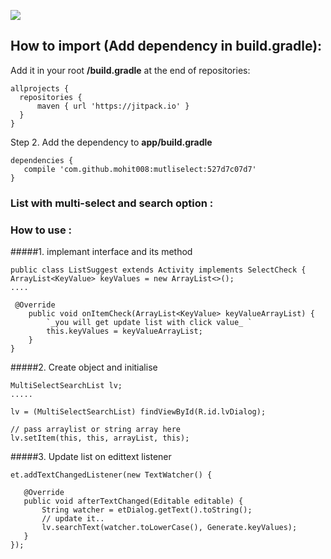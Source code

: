 [![](https://jitpack.io/v/mohit008/mutliselect.svg)](https://jitpack.io/#mohit008/mutliselect)

## How to import (Add dependency in build.gradle):


Add it in your root <b>/build.gradle</b> at the end of repositories:

    allprojects {
	  repositories {
	  	  maven { url 'https://jitpack.io' }
	  }
	}

Step 2. Add the dependency to <b>app/build.gradle</b>

	dependencies {
	   compile 'com.github.mohit008:mutliselect:527d7c07d7'
	}


### List with multi-select and search option :


### How to use :
#####1. implemant interface and its method

    public class ListSuggest extends Activity implements SelectCheck {
    ArrayList<KeyValue> keyValues = new ArrayList<>();
    ....
    
     @Override
        public void onItemCheck(ArrayList<KeyValue> keyValueArrayList) {
            `_you will get update list with click value_ `
            this.keyValues = keyValueArrayList; 
        }
    }
#####2. Create object and initialise

    MultiSelectSearchList lv;
    .....
    
    lv = (MultiSelectSearchList) findViewById(R.id.lvDialog);
    
    // pass arraylist or string array here
    lv.setItem(this, this, arrayList, this);
    
    
#####3. Update list on edittext listener    
        
    et.addTextChangedListener(new TextWatcher() {

       @Override
       public void afterTextChanged(Editable editable) {
           String watcher = etDialog.getText().toString();
           // update it..
           lv.searchText(watcher.toLowerCase(), Generate.keyValues);
       }
    });
